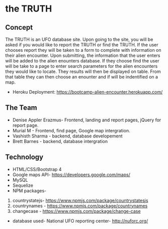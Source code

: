 # the TRUTH

## Concept

The TRUTH is an UFO database site. Upon going to the site, you will be asked if you would like to report the TRUTH or find the TRUTH. If the user chooses report they will be taken to a form to complete with information on their alien encounter. Upon submitting, the information that the user enters will be added to the alien enounters database. If they choose find the user will be take to a page to enter search parameters for the alien encounters they would like to locate. They results will then be displayed on  table. From that table they can then choose an enounter and if will be indentified on a map. 

* Heroku Deployment: https://bootcamp-alien-encounter.herokuapp.com/

## The Team

* Denise Appler Erazmus- Frontend, landing and report pages, jQuery for report page. 
* Murial M - Frontend, find page, Google map intergration.
* Vashisth Sharma - backend, database developement
* Brett Barnes - backend, database intergration

## Technology

* HTML/CSS/Bootstrap 4
* Google maps API- https://developers.google.com/maps/
* MySQL
* Sequelize
* NPM packages- 
1. countrystatejs- https://www.npmjs.com/package/countrystatesjs
2. countrynames - https://www.npmjs.com/package/countrynames
3. changecase - https://www.npmjs.com/package/change-case
* database used- National UFO reporting center- http://nuforc.org/